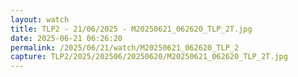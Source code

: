 ```yaml
---
layout: watch
title: TLP2 - 21/06/2025 - M20250621_062620_TLP_2T.jpg
date: 2025-06-21 06:26:20
permalink: /2025/06/21/watch/M20250621_062620_TLP_2
capture: TLP2/2025/202506/20250620/M20250621_062620_TLP_2T.jpg
---
```

